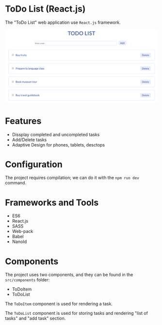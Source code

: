 # ToDo List (React.js)
The "ToDo List" web application use `React.js` framework.
<p align="center"> 
    <img src="screenshots/screenshot-1.png">
</p>

# Features
* Dissplay completed and uncompleted tasks
* Add/Delete tasks
* Adaptive Design for phones, tablets, desctops

# Configuration
The project requires compilation; we can do it with the `npm run dev` command.

# Frameworks and Tools
* ES6
* React.js
* SASS
* Web-pack
* Babel
* NanoId

# Components
The project uses two components, and they can be found in the `src/components` folder:
* ToDoItem
* ToDoList

The `ToDoItem` component is used for rendering a task.

The `ToDoList` component is used for storing tasks and rendering "list of tasks" and "add task" section.  
